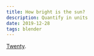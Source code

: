 ```yaml
---
title: How bright is the sun?
description: Quantify in units
date: 2019-12-28
tags: blender
---
```


[Twenty](https://youtu.be/m9AT7H4GGrA).
